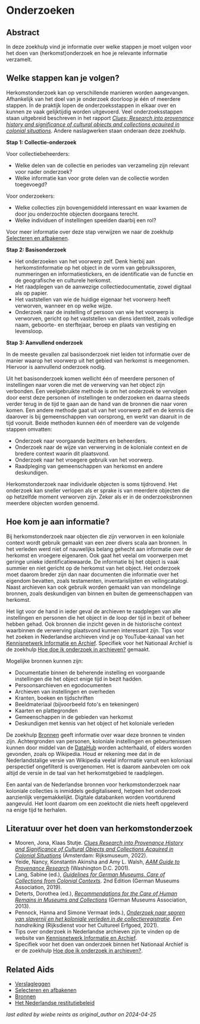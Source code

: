 
# Onderzoeken


## Abstract

In deze zoekhulp vind je informatie over welke stappen je moet volgen voor het doen van (herkomst)onderzoek en hoe je relevante informatie verzamelt.

## Welke stappen kan je volgen?

Herkomstonderzoek kan op verschillende manieren worden aangevangen. Afhankelijk van het doel van je onderzoek doorloop je één of meerdere stappen. In de praktijk lopen de onderzoeksstappen in elkaar over en kunnen ze vaak gelijktijdig worden uitgevoerd. Veel onderzoeksstappen staan uitgebreid beschreven in het rapport _[Clues; Research into provenance history and significance of cultural objects and collections acquired in colonial situations](https://d3mb4k8bvt6xe4.cloudfront.net/2022-03/Clues_Final_Report_PPROCE.pdf)_. Andere naslagwerken staan onderaan deze zoekhulp.

**Stap 1: Collectie-onderzoek**

Voor collectiebeheerders: 
- Welke delen van de collectie en periodes van verzameling zijn relevant voor nader onderzoek? 
- Welke informatie kan voor grote delen van de collectie worden toegevoegd?

Voor onderzoekers: 
- Welke collecties zijn bovengemiddeld interessant en waar kwamen de door jou onderzochte objecten doorgaans terecht. 
- Welke individuen of instellingen speelden daarbij een rol?

Voor meer informatie over deze stap verwijzen we naar de zoekhulp [Selecteren en afbakenen](https://app.colonialcollections.nl/nl/research-aids/https%3A%2F%2Fn2t%252Enet%2Fark%3A%2F27023%2F2fbf96b4890fa2e37c7c711f524753c6).

**Stap 2: Basisonderzoek**

- Het onderzoeken van het voorwerp zelf. Denk hierbij aan herkomstinformatie op het object in de vorm van gebruikssporen, nummeringen en informatiestickers, en de identificatie van de functie en de geografische en culturele herkomst.
- Het raadplegen van de aanwezige collectiedocumentatie, zowel digitaal als op papier.
- Het vaststellen van wie de huidige eigenaar het voorwerp heeft verworven, wanneer en op welke wijze.
- Onderzoek naar de instelling of persoon van wie het voorwerp is verworven, gericht op het vaststellen van diens identiteit, zoals volledige naam, geboorte- en sterftejaar, beroep en plaats van vestiging en levensloop.

**Stap 3: Aanvullend onderzoek**

In de meeste gevallen zal basisonderzoek niet leiden tot informatie over de manier waarop het voorwerp uit het gebied van herkomst is meegenomen. Hiervoor is aanvullend onderzoek nodig. 

Uit het basisonderzoek komen wellicht één of meerdere personen of instellingen naar voren die met de verwerving van het object zijn verbonden. Een veelgebruikte methode is om het onderzoek te vervolgen door eerst deze personen of instellingen te onderzoeken en daarna steeds verder terug in de tijd te gaan aan de hand van de bronnen die naar voren komen. Een andere methode gaat uit van het voorwerp zelf en de kennis die daarover is bij gemeenschappen van oorsprong, en werkt van daaruit in de tijd vooruit. Beide methoden kunnen één of meerdere van de volgende stappen omvatten:

- Onderzoek naar voorgaande bezitters en beheerders.
- Onderzoek naar de wijze van verwerving in de koloniale context en de bredere context waarin dit plaatsvond.
- Onderzoek naar het vroegere gebruik van het voorwerp.
- Raadpleging van gemeenschappen van herkomst en andere deskundigen.

Herkomstonderzoek naar individuele objecten is soms tijdrovend. Het onderzoek kan sneller verlopen als er sprake is van meerdere objecten die op hetzelfde moment verworven zijn. Zeker als er in de onderzoeksbronnen meerdere objecten worden genoemd.

## Hoe kom je aan informatie?

Bij herkomstonderzoek naar objecten die zijn verworven in een koloniale context wordt gebruik gemaakt van een zeer divers scala aan bronnen. In het verleden werd niet of nauwelijks belang gehecht aan informatie over de herkomst en vroegere eigenaren. Ook gaat het veelal om voorwerpen met geringe unieke identificatiewaarde. De informatie bij het object is vaak summier en niet gericht op de herkomst van het object. Het onderzoek moet daarom breder zijn dan naar documenten die informatie over het eigendom bevatten, zoals testamenten, inventarislijsten en veilingcatalogi. Naast archieven kan ook gebruik worden gemaakt van van mondelinge bronnen, zoals deskundigen van binnen en buiten de gemeenschappen van herkomst.

Het ligt voor de hand in ieder geval de archieven te raadplegen van alle instellingen en personen die het object in de loop der tijd in bezit of beheer hebben gehad. Ook bronnen die inzicht geven in de historische context waarbinnen de verwerving plaatsvond kunnen interessant zijn. Tips voor het zoeken in Nederlandse archieven vind je op YouTube-kanaal van het [Kennisnetwerk Informatie en Archief](https://www.youtube.com/@platformkia). Specifiek voor het Nationaal Archief is de zoekhulp [Hoe doe ik onderzoek in archieven?](https://www.nationaalarchief.nl/onderzoeken/hoe-doe-ik-onderzoek-in-archieven) gemaakt.

Mogelijke bronnen kunnen zijn:

- Documentatie binnen de beherende instelling en voorgaande instellingen die het object enige tijd in bezit hadden.
- Persoonsarchieven en egodocumenten
- Archieven van instellingen en overheden
- Kranten, boeken en tijdschriften
- Beeldmateriaal (bijvoorbeeld foto's en tekeningen)
- Kaarten en plattegronden
- Gemeenschappen in de gebieden van herkomst
- Deskundigen met kennis van het object of het koloniale verleden

De zoekhulp [Bronnen](https://app.colonialcollections.nl/nl/research-aids/https%3A%2F%2Fn2t%252Enet%2Fark%3A%2F27023%2F5f0031f66044adefab19b67b1344b31d) geeft informatie over waar deze bronnen te vinden zijn. Achtergronden van personen, koloniale instellingen en gebeurtenissen kunnen door middel van de [DataHub](https://app.colonialcollections.nl/nl/objects) worden achterhaald, of elders worden gevonden, zoals op Wikipedia. Houd er rekening mee dat in de Nederlandstalige versie van Wikipedia veelal informatie vanuit een koloniaal perspectief ongefilterd is overgenomen. Het is daarom aanbevolen om ook altijd de versie in de taal van het herkomstgebied te raadplegen.

Een aantal van de Nederlandse bronnen voor herkomstonderzoek naar koloniale collecties is inmiddels gedigitaliseerd, hetgeen het onderzoek aanzienlijk vergemakkelijkt. Digitale databanken worden voortdurend aangevuld. Het loont daarom om een zoektocht die niets heeft opgeleverd na enige tijd te herhalen.

## Literatuur over het doen van herkomstonderzoek

- Mooren, Jona, Klaas Stutje. _[Clues Research into Provenance History and Significance of Cultural Objects and Collections Acquired in Colonial Situations](https://www.niod.nl/publicaties/sporen-PPROCE)_ (Amsterdam: Rijksmuseum, 2022). 
- Yeide, Nancy, Konstantin Akinsha and Amy L. Walsh, _[AAM Guide to Provenance Research](https://search.worldcat.org/title/The-AAM-guide-to-provenance-research/oclc/46671065)_ (Washington D.C. 2001).
- Lang, Sabine (ed.), _[Guidelines for German Museums. Care of Collections from Colonial Contexts](https://www.museumsbund.de/publikationen/guidelines-on-dealing-with-collections-from-colonial-contexts-2/)_. 2nd Edition (German Museums Association, 2019).
- Deterts, Dorothea (ed.), _[Recommendations for the Care of Human Remains in Museums and Collections](https://www.museumsbund.de/wp-content/uploads/2017/04/2013-recommendations-for-the-care-of-human-remains.pdf)_ (German Museums Association, 2013).
- Pennock, Hanna and Simone Vermaat (eds.), _[Onderzoek naar sporen van slavernij en het koloniale verleden in de collectieregistratie](https://www.cultureelerfgoed.nl/publicaties/publicaties/2021/01/01/handreikingonderzoek-naar-sporen-van-slavernij-en-het-koloniale-verleden-in-de-collectieregistratie). Een handreiking_ (Rijksdienst voor het Cultureel Erfgoed, 2021).
- Tips over onderzoek in Nederlandse archieven zijn te vinden op de website van [Kennisnetwerk Informatie en Archief](http://kia.pleio.nl/archieftips).
- Specifiek voor het doen van onderzoek binnen het Nationaal Archief is er de zoekhulp [Hoe doe ik onderzoek in archieven?](https://www.nationaalarchief.nl/onderzoeken/hoe-doe-ik-onderzoek-in-archieven).

## Related Aids

 - [Verslagleggen](niveau1/Dutch/Reporting_20240501.yml)  
 - [Selecteren en afbakenen](niveau1/Dutch/SelecterenEnAfbakenen_20240425.yml)  
 - [Bronnen](niveau1/Dutch/Sources_20240425.yml)  
 - [Het Nederlandse restitutiebeleid](niveau1/Dutch/RestitutionPolicy_20250123.yml)  



_last edited by wiebe reints as original_author on 2024-04-25_
        